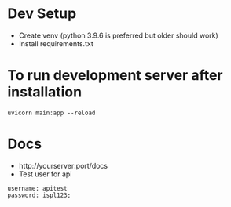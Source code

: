 # Dev Setup

- Create venv (python 3.9.6 is preferred but older should work)
- Install requirements.txt    

# To run development server after installation
```
uvicorn main:app --reload
```

# Docs
- http://yourserver:port/docs
- Test user for api 
```
username: apitest
password: ispl123;
```
